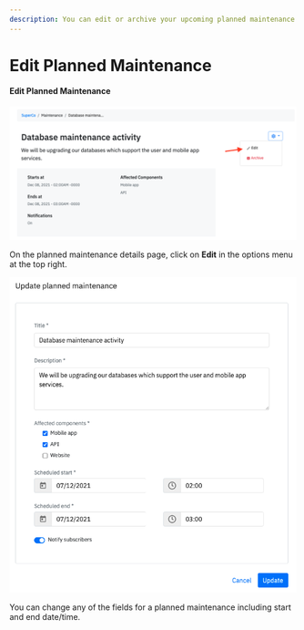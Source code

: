 ```yaml
---
description: You can edit or archive your upcoming planned maintenance activities.
---
```


# Edit Planned Maintenance

#### Edit Planned Maintenance

![](<../.gitbook/assets/edit maintenance 1.png>)

On the planned maintenance details page, click on **Edit** in the options menu at the top right. &#x20;

![](<../.gitbook/assets/edit maintenance 2.png>)

You can change any of the fields for a planned maintenance including start and end date/time.&#x20;

